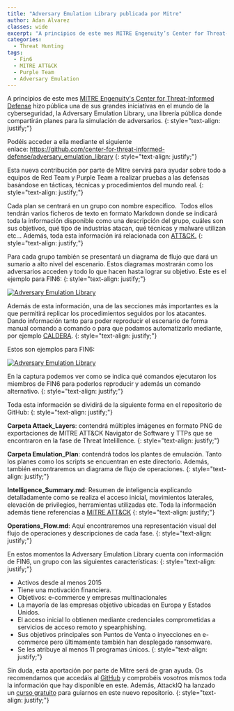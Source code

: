 ```yaml
---
title: "Adversary Emulation Library publicada por Mitre"
author: Adan Alvarez
classes: wide
excerpt: "A principios de este mes MITRE Engenuity’s Center for Threat-Informed Defense hizo pública una de sus grandes iniciativas en el mundo de la cyberseguridad, la Adversary Emulation Library, una librería pública donde compartirán planes para la simulación de adversarios."
categories:
  - Threat Hunting
tags:
  - Fin6
  - MITRE ATT&CK
  - Purple Team
  - Adversary Emulation
---
```

A principios de este mes [MITRE Engenuity's Center for Threat-Informed Defense](https://mitre-engenuity.org/center-for-threat-informed-defense/) hizo pública una de sus grandes iniciativas en el mundo de la cyberseguridad, la Adversary Emulation Library, una librería pública donde compartirán planes para la simulación de adversarios.
{: style="text-align: justify;"}

Podéis acceder a ella mediante el siguiente enlace: <https://github.com/center-for-threat-informed-defense/adversary_emulation_library>
{: style="text-align: justify;"}

Esta nueva contribución por parte de Mitre servirá para ayudar sobre todo a equipos de Red Team y Purple Team a realizar pruebas a las defensas basándose en tácticas, técnicas y procedimientos del mundo real.
{: style="text-align: justify;"}

Cada plan se centrará en un grupo con nombre específico.  Todos ellos tendrán varios ficheros de texto en formato Markdown donde se indicará toda la información disponible como una descripción del grupo, cuáles son sus objetivos, qué tipo de industrias atacan, qué técnicas y malware utilizan etc... Además, toda esta información irá relacionada con [ATT&CK.](https://donttouchmy.net/mitre-attck-defiende-teniendo-en-cuenta-las-tacticas-y-tecnicas-del-adversario/)
{: style="text-align: justify;"}

Para cada grupo también se presentará un diagrama de flujo que dará un sumario a alto nivel del escenario. Estos diagramas mostrarán como los adversarios acceden y todo lo que hacen hasta lograr su objetivo. Este es el ejemplo para FIN6:
{: style="text-align: justify;"}

[![Adversary Emulation Library](https://donttouchmynet.github.io/assets/images/old/flow-212x300.png)](https://donttouchmynet.github.io/assets/images/old/flow.png)

Además de esta información, una de las secciones más importantes es la que permitirá replicar los procedimientos seguidos por los atacantes. Dando información tanto para poder reproducir el escenario de forma manual comando a comando o para que podamos automatizarlo mediante, por ejemplo [CALDERA](https://github.com/mitre/caldera).
{: style="text-align: justify;"}

Estos son ejemplos para FIN6:

[![Adversary Emulation Library](https://donttouchmynet.github.io/assets/images/old/script-300x172.png)](https://donttouchmynet.github.io/assets/images/old/script.png)

En la captura podemos ver como se indica qué comandos ejecutaron los miembros de FIN6 para poderlos reproducir y además un comando alternativo.
{: style="text-align: justify;"}

Toda esta información se dividirá de la siguiente forma en el repositorio de GitHub:
{: style="text-align: justify;"}

**Carpeta Attack_Layers**: contendrá múltiples imágenes en formato PNG de exportaciones de MITRE ATT&CK Navigator de Software y TTPs que se encontraron en la fase de Threat Intelillence.
{: style="text-align: justify;"}

**Carpeta Emulation_Plan**: contendrá todos los plantes de emulación. Tanto los planes como los scripts se encuentran en este directorio. Además, también encontraremos un diagrama de flujo de operaciones.
{: style="text-align: justify;"}

**Intelligence_Summary.md**: Resumen de inteligencia explicando detalladamente como se realiza el acceso inicial, movimientos laterales, elevación de privilegios, herramientas utilizadas etc. Toda la información además tiene referencias a [MITRE ATT&CK](https://donttouchmy.net/mitre-attck-defiende-teniendo-en-cuenta-las-tacticas-y-tecnicas-del-adversario/)
{: style="text-align: justify;"}

**Operations_Flow.md**: Aquí encontraremos una representación visual del flujo de operaciones y descripciones de cada fase.
{: style="text-align: justify;"}

En estos momentos la Adversary Emulation Library cuenta con información de FIN6, un grupo con las siguientes características:
{: style="text-align: justify;"}

-   Activos desde al menos 2015
-   Tiene una motivación financiera.
-   Objetivos: e-commerce y empresas multinacionales
-   La mayoría de las empresas objetivo ubicadas en Europa y Estados Unidos.
-   El acceso inicial lo obtienen mediante credenciales comprometidas a servicios de acceso remoto y spearphishing.
-   Sus objetivos principales son Puntos de Venta o inyecciones en e-commerce pero últimamente también han desplegado ransomware.
-   Se les atribuye al menos 11 programas únicos.
{: style="text-align: justify;"}

Sin duda, esta aportación por parte de Mitre será de gran ayuda. Os recomendamos que accedáis al [GitHub](https://github.com/center-for-threat-informed-defense/adversary_emulation_library) y comprobéis vosotros mismos toda la información que hay disponible en este. Además, AttackIQ ha lanzado un [curso gratuito](https://academy.attackiq.com/learn/course/intro-to-fin6-emulation-plans/next-steps-final-assessment/final-assessment) para guiarnos en este nuevo repositorio.
{: style="text-align: justify;"}
